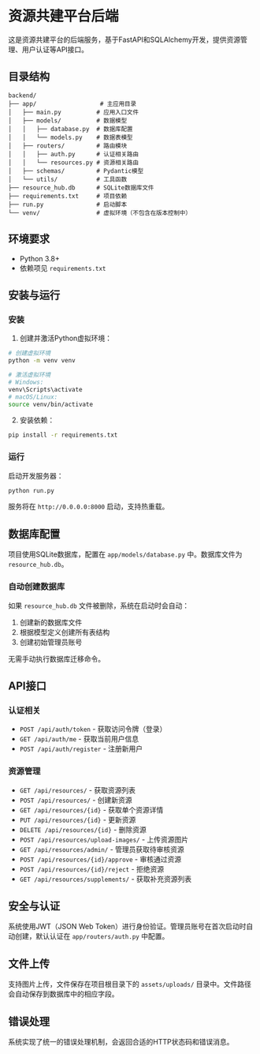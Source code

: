 # 资源共建平台后端

这是资源共建平台的后端服务，基于FastAPI和SQLAlchemy开发，提供资源管理、用户认证等API接口。

## 目录结构

```
backend/
├── app/                  # 主应用目录
│   ├── main.py          # 应用入口文件
│   ├── models/          # 数据模型
│   │   ├── database.py  # 数据库配置
│   │   └── models.py    # 数据表模型
│   ├── routers/         # 路由模块
│   │   ├── auth.py      # 认证相关路由
│   │   └── resources.py # 资源相关路由
│   ├── schemas/         # Pydantic模型
│   └── utils/           # 工具函数
├── resource_hub.db      # SQLite数据库文件
├── requirements.txt     # 项目依赖
├── run.py               # 启动脚本
└── venv/                # 虚拟环境（不包含在版本控制中）
```

## 环境要求

- Python 3.8+
- 依赖项见 `requirements.txt`

## 安装与运行

### 安装

1. 创建并激活Python虚拟环境：

```bash
# 创建虚拟环境
python -m venv venv

# 激活虚拟环境
# Windows:
venv\Scripts\activate
# macOS/Linux:
source venv/bin/activate
```

2. 安装依赖：

```bash
pip install -r requirements.txt
```

### 运行

启动开发服务器：

```bash
python run.py
```

服务将在 `http://0.0.0.0:8000` 启动，支持热重载。

## 数据库配置

项目使用SQLite数据库，配置在 `app/models/database.py` 中。数据库文件为 `resource_hub.db`。

### 自动创建数据库

如果 `resource_hub.db` 文件被删除，系统在启动时会自动：
1. 创建新的数据库文件
2. 根据模型定义创建所有表结构
3. 创建初始管理员账号

无需手动执行数据库迁移命令。

## API接口

### 认证相关

- `POST /api/auth/token` - 获取访问令牌（登录）
- `GET /api/auth/me` - 获取当前用户信息
- `POST /api/auth/register` - 注册新用户

### 资源管理

- `GET /api/resources/` - 获取资源列表
- `POST /api/resources/` - 创建新资源
- `GET /api/resources/{id}` - 获取单个资源详情
- `PUT /api/resources/{id}` - 更新资源
- `DELETE /api/resources/{id}` - 删除资源
- `POST /api/resources/upload-images/` - 上传资源图片
- `GET /api/resources/admin/` - 管理员获取待审核资源
- `POST /api/resources/{id}/approve` - 审核通过资源
- `POST /api/resources/{id}/reject` - 拒绝资源
- `GET /api/resources/supplements/` - 获取补充资源列表

## 安全与认证

系统使用JWT（JSON Web Token）进行身份验证。管理员账号在首次启动时自动创建，默认认证在 `app/routers/auth.py` 中配置。

## 文件上传

支持图片上传，文件保存在项目根目录下的 `assets/uploads/` 目录中。文件路径会自动保存到数据库中的相应字段。

## 错误处理

系统实现了统一的错误处理机制，会返回合适的HTTP状态码和错误消息。 